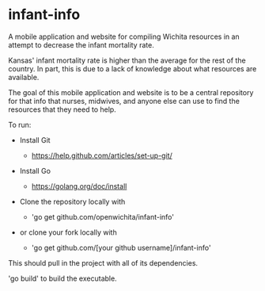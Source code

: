 infant-info
========
A mobile application and website for compiling Wichita resources in an attempt to decrease the infant mortality rate.

Kansas' infant mortality rate is higher than the average for the rest of the country.
In part, this is due to a lack of knowledge about what resources are available.

The goal of this mobile application and website is to be a central repository for that info that nurses, midwives, and anyone else can use to find the resources that they need to help.

To run:
* Install Git
  * https://help.github.com/articles/set-up-git/
* Install Go
  * https://golang.org/doc/install

* Clone the repository locally with
  * 'go get github.com/openwichita/infant-info'
* or clone your fork locally with
  * 'go get github.com/[your github username]/infant-info'

This should pull in the project with all of its dependencies.

'go build' to build the executable.
